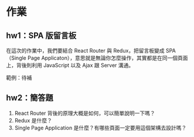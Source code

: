 # 作業

## hw1：SPA 版留言板

在這次的作業中，我們要結合 React Router 與 Redux，把留言板變成 SPA（Single Page Applicaton），意思就是無論你怎麼操作，其實都是在同一個頁面上，背後則利用 JavaScript 以及 Ajax 跟 Server 溝通。

範例：待補

## hw2：簡答題

1. React Router 背後的原理大概是如何，可以簡單說明一下嗎？
2. Redux 是什麼？
3. Single Page Application 是什麼？有哪些頁面一定要用這個架構去設計嗎？
